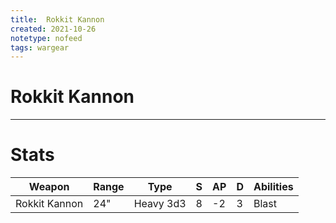 ```yaml
---
title:  Rokkit Kannon
created: 2021-10-26
notetype: nofeed
tags: wargear
---
```


# Rokkit Kannon

---

# Stats

| Weapon        | Range | Type      | S   | AP  | D   | Abilities |
| ------------- | ----- | --------- | --- | --- | --- | --------- |
| Rokkit Kannon | 24"   | Heavy 3d3 | 8   | -2  | 3   | Blast     | 
